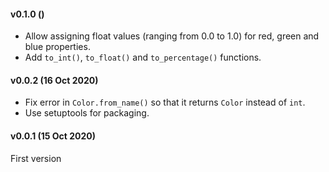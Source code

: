 <h4> v0.1.0 () </h4>

 - Allow assigning float values (ranging from 0.0 to 1.0) for red,
   green and blue properties.
 - Add `to_int()`, `to_float()` and `to_percentage()` functions.

<h4> v0.0.2 (16 Oct 2020) </h4>

 - Fix error in `Color.from_name()` so that it returns `Color` instead of `int`.
 - Use setuptools for packaging.

<h4> v0.0.1 (15 Oct 2020) </h4>

First version
